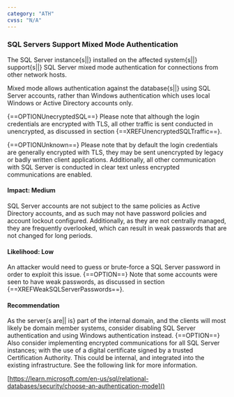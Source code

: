 ```yaml
---
category: "ATH"
cvss: "N/A"
---
```

### SQL Servers Support Mixed Mode Authentication
The SQL Server instance{s||} installed on the affected system{s||} support{s||} SQL Server mixed mode authentication for connections from other network hosts.

Mixed mode allows authentication against the database{s||} using SQL Server accounts, rather than Windows authentication which uses local Windows or Active Directory accounts only.

{==OPTIONUnecryptedSQL==} Please note that although the login credentials are encrypted with TLS, all other traffic is sent conducted in unencrypted, as discussed in section {==XREFUnencryptedSQLTraffic==}.

{==OPTIONUnknown==} Please note that by default the login credentials are generally encrypted with TLS, they may be sent unencrypted by legacy or badly written client applications. Additionally, all other communication with SQL Server is conducted in clear text unless encrypted communications are enabled.
#### Impact: Medium
SQL Server accounts are not subject to the same policies as Active Directory accounts, and as such may not have password policies and account lockout configured. Additionally, as they are not centrally managed, they are frequently overlooked, which can result in weak passwords that are not changed for long periods.
#### Likelihood: Low
An attacker would need to guess or brute-force a SQL Server password in order to exploit this issue. {==OPTION==} Note that some accounts were seen to have weak passwords, as discussed in section {==XREFWeakSQLServerPasswords==}.
#### Recommendation
As the server{s are|| is} part of the internal domain, and the clients will most likely be domain member systems, consider disabling SQL Server authentication and using Windows authentication instead. {==OPTION==} Also consider implementing encrypted communications for all SQL Server instances; with the use of a digital certificate signed by a trusted Certification Authority. This could be internal, and integrated into the existing infrastructure. See the following link for more information.

[https://learn.microsoft.com/en-us/sql/relational-databases/security/choose-an-authentication-mode]()

